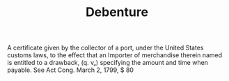---
title: Debenture
letter: D
permalink: "/definitions/bld-debenture.html"
body: A certificate given by the collector of a port, under the United States customs
  laws, to the effect that an Importer of merchandise therein named is entitled to
  a drawback, (q. v„) specifying the amount and time when payable. See Act Cong. March
  2, 1799, $ 80
published_at: '2018-07-07'
source: Black's Law Dictionary 2nd Ed (1910)
layout: post
---